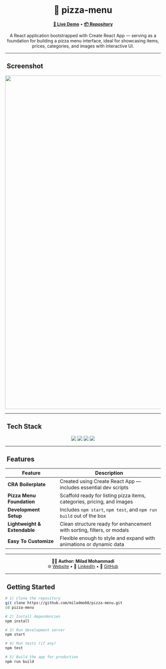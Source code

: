 <h1 align="center">🍕 pizza-menu</h1>

<p align="center">
  <a href="https://miladmo68.github.io/pizza-menu/"><b>🔗 Live Demo</b></a> •
  <a href="https://github.com/miladmo68/pizza-menu"><b>📦 Repository</b></a>
</p>

<p align="center">
  A React application bootstrapped with Create React App — serving as a foundation for building a pizza menu interface, ideal for showcasing items, prices, categories, and images with interactive UI.
</p>

---

## ​ Screenshot

<p align="center">
<img alt="pizza-menu" 
     src="https://github.com/user-attachments/assets/a5ea745d-8b77-497e-abc7-41528f9c224c" 
     width="1920" height="1080" loading="lazy" />

  </p>

---

## ​ Tech Stack

<p align="center">
  <img src="https://img.shields.io/badge/Create%20React%20App-blue?style=for-the-badge&logo=react&logoColor=white" />
  <img src="https://img.shields.io/badge/JavaScript-yellow?style=for-the-badge&logo=javascript&logoColor=black" />
  <img src="https://img.shields.io/badge/HTML-orange?style=for-the-badge&logo=html5&logoColor=white" />
  <img src="https://img.shields.io/badge/CSS-blue?style=for-the-badge&logo=css3&logoColor=white" />
</p>

---

## ​ Features

| Feature                        | Description                                                              |
|--------------------------------|--------------------------------------------------------------------------|
| **CRA Boilerplate**           | Created using Create React App — includes essential dev scripts          |
| **Pizza Menu Foundation**     | Scaffold ready for listing pizza items, categories, pricing, and images  |
| **Development Setup**         | Includes `npm start`, `npm test`, and `npm run build` out of the box     |
| **Lightweight & Extendable**  | Clean structure ready for enhancement with sorting, filters, or modals   |
| **Easy To Customize**         | Flexible enough to style and expand with animations or dynamic data      |

---

<p align="center">
  <b>👨‍💻 Author: Milad Mohammadi</b><br>
  🌐 <a href="https://miladweb.com">Website</a> • 💼 <a href="https://linkedin.com/in/miladmo68">LinkedIn</a> • 🐙 <a href="https://github.com/miladmo68">GitHub</a>
</p>

---

## ​ Getting Started

```bash
# 1) Clone the repository
git clone https://github.com/miladmo68/pizza-menu.git
cd pizza-menu

# 2) Install dependencies
npm install

# 3) Run development server
npm start

# 4) Run tests (if any)
npm test

# 5) Build the app for production
npm run build
